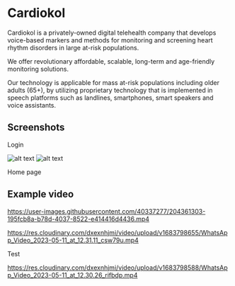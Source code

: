 # Cardiokol

Cardiokol is a privately-owned digital telehealth company that develops voice-based markers and methods for monitoring and screening heart rhythm disorders in large at-risk populations.

We offer revolutionary affordable, scalable, long-term and age-friendly monitoring solutions.

Our technology is applicable for mass at-risk populations including older adults (65+), by utilizing proprietary technology that is implemented in speech platforms such as landlines, smartphones, smart speakers and voice assistants.

## Screenshots <a name="Screenshots"></a>


Login

![alt text](https://res.cloudinary.com/dxexnhjmi/image/upload/v1683798587/WhatsApp_Image_2023-05-11_at_12.30.47_y7ghh7.jpg)
![alt text](https://res.cloudinary.com/dxexnhjmi/image/upload/v1683798586/WhatsApp_Image_2023-05-11_at_12.30.46_s6uijl.jpg)

Home page
## Example video <a name="Examplevideo"></a>

https://user-images.githubusercontent.com/40337277/204361303-195fcb8a-b78d-4037-8522-e414416d4436.mp4


https://res.cloudinary.com/dxexnhjmi/video/upload/v1683798655/WhatsApp_Video_2023-05-11_at_12.31.11_csw79u.mp4


Test

https://res.cloudinary.com/dxexnhjmi/video/upload/v1683798588/WhatsApp_Video_2023-05-11_at_12.30.26_rifbdp.mp4

